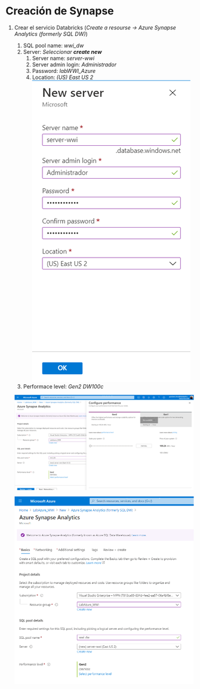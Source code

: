 # Creación de Synapse

1. Crear el servicio Databricks (_Create a resourse -> Azure Synapse Analytics (formerly SQL DW)_)
	1. SQL pool name: _wwi_dw_
	2. Server: _Seleccionar **create new**_
		1. Server name: _server-wwi_
		2. Server admin login: _Administrador_
		3. Password: _labWWI_Azure_
		4. Location: _(US) East US 2_
		<img src="images/Synapse_02.png"/><br/>
	3. Performace level: _Gen2 DW100c_
	
	<img src="images/Synapse_01.png"/><br/>
	
	<img src="images/Synapse_03.png"/><br/>